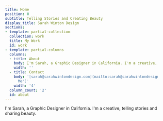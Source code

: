 ```yaml
---
title: Home
position: 0
subtitle: Telling Stories and Creating Beauty
display_title: Sarah Winton Design
sections:
- template: partial-collection
  collection: work
  title: My Work
  id: work
- template: partial-columns
  columns:
  - title: About
    body: I'm Sarah, a Graphic Designer in California. I'm a creative, telling stories and sharing beauty.
    width: ''
  - title: Contact
    body: '[sarah@sarahwintondesign.com](mailto:sarah@sarahwintondesign.com "Email
      Me")'
    width: '4'
  column_count: '2'
  id: about
---
```


I'm Sarah, a Graphic Designer in California. I'm a creative, telling stories and sharing beauty.
